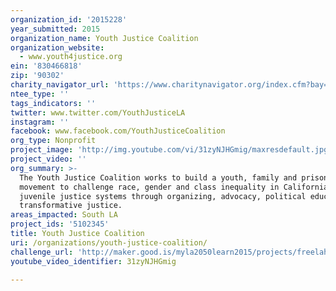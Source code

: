 ```yaml
---
organization_id: '2015228'
year_submitted: 2015
organization_name: Youth Justice Coalition
organization_website:
  - www.youth4justice.org
ein: '830466818'
zip: '90302'
charity_navigator_url: 'https://www.charitynavigator.org/index.cfm?bay=search.profile&ein=830466818'
ntee_type: ''
tags_indicators: ''
twitter: www.twitter.com/YouthJusticeLA
instagram: ''
facebook: www.facebook.com/YouthJusticeCoalition
org_type: Nonprofit
project_image: 'http://img.youtube.com/vi/31zyNJHGmig/maxresdefault.jpg'
project_video: ''
org_summary: >-
  The Youth Justice Coalition works to build a youth, family and prisoner-led
  movement to challenge race, gender and class inequality in California’s
  juvenile justice systems through organizing, advocacy, political education and
  transformative justice.
areas_impacted: South LA
project_ids: '5102345'
title: Youth Justice Coalition
uri: /organizations/youth-justice-coalition/
challenge_url: 'http://maker.good.is/myla2050learn2015/projects/freelahighschool.html'
youtube_video_identifier: 31zyNJHGmig

---
```

